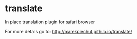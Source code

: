 translate
=========

In place translation plugin for safari browser

For more details go to: http://marekpiechut.github.io/translate/
